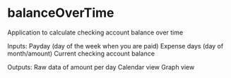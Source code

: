 # balanceOverTime
Application to calculate checking account balance over time

Inputs:
Payday (day of the week when you are paid)
Expense days (day of month/amount)
Current checking account balance

Outputs:
Raw data of amount per day
Calendar view
Graph view
